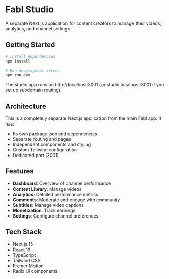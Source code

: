 # Fabl Studio

A separate Next.js application for content creators to manage their videos, analytics, and channel settings.

## Getting Started

```bash
# Install dependencies
npm install

# Run development server
npm run dev
```

The studio app runs on http://localhost:3001 (or studio.localhost:3001 if you set up subdomain routing).

## Architecture

This is a completely separate Next.js application from the main Fabl app. It has:

- Its own package.json and dependencies
- Separate routing and pages
- Independent components and styling
- Custom Tailwind configuration
- Dedicated port (3001)

## Features

- **Dashboard**: Overview of channel performance
- **Content Library**: Manage videos
- **Analytics**: Detailed performance metrics
- **Comments**: Moderate and engage with community
- **Subtitles**: Manage video captions
- **Monetization**: Track earnings
- **Settings**: Configure channel preferences

## Tech Stack

- Next.js 15
- React 19
- TypeScript
- Tailwind CSS
- Framer Motion
- Radix UI components